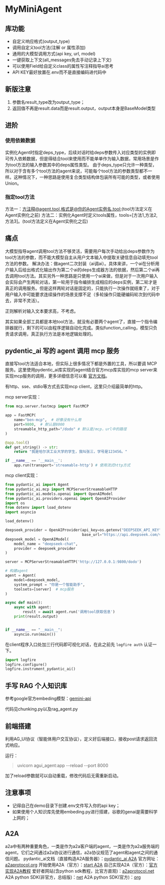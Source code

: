 # MyMiniAgent

## 库功能

- 自定义响应格式(output_type)
- 调用自定义tool方法(注解 or 属性添加)
- 通用的大模型调用方式(api key, url, model)
- 一键获取上下文(all_messages免去手动记录上下文)
- 可以使用Field给自定义class的属性写注释指导ai思考
- API KEY最好放置在.env而不是直接编码进代码中

## 新版注意

1. 参数名result_type改为output_type；
2. 返回值不再是result.data而是result.output，output本身是BaseModel类型

## 进阶

### 使用依赖数据

实例化Agent时指定deps_type，后续对话时给deps参数传入对应类型的实例即可传入依赖数据，但是得结合tool来使用而不能单单作为输入数据，常用场景是作为tool方法的输入参数其中的deps属性类型。
由于deps_type只允许一种类型，所以对于含有多个tool方法的agent来说，可能每个tool方法的参数类型都不一样。这种情况下，一种思路是使用复合类型结构体包装所有可能的类型，或者使用Union。

### 指定tool方法

方法一：方注释@agent.tool,格式是@你的Agent实例名.tool;(tool方法定义在Agent实例化之前)
方法二：实例化Agent时定义tools属性，tools=[方法1,方法2,方法3]。(tool方法定义在Agent实例化之后)

## 痛点

大模型指导agent调用tool方法不够灵活，需要用户每次手动给出deps参数作为tool方法的参数，而不能大模型自主从用户文本输入中提取关键信息自动填充tool方法的参数。
解决办法：做agent二次封装（ai调ai）。具体来讲，一个ai在分析用户输入后给出格式化输出作为第二个ai的deps生成器方法的依据，然后第二个ai再去调用tool方法。其实另外一种思路是只使用一个ai来做，但是对于一次用户输入会实际会产生两轮对话，第一轮用于指令编排生成相应的deps实例，第二轮才是真正的调用服务。但是这样两轮对话是固定的，只能执行一次操作就结束了，对于用户输入中可能要求连续操作的场景支撑不足（多轮操作只能硬编码轮次到代码中去，非常不灵活）。

正则解析对输入文本要求高，不考虑。

其实如果全部工具都是本地tool方法，就没有必要两个agent了，直接一个指令编排器就行，剩下的可以由程序逻辑自动化完成。类似function_calling，模型只负责请求调用，真正执行方法是本地逻辑处理的。

## pydentic_ai 写的 agent 调用 mcp 服务

直接写tool方法适合本地，但实际上很多情况下都是外置的工具，所以要调 MCP 服务。这里使用pydentic_ai库实现的agent结合官方mcp库实现的mcp server来实现mcp服务的调用，更多详细信息可以看 [官方文档](https://ai.pydantic.dev/mcp/client/)。

有http、sse、stdio等方式去实现mcp client，这里只介绍最简单的http。

mcp server实现：

```python
from mcp.server.fastmcp import FastMCP

app = FastMCP(
    name="ben-mcp",  # 好像没有什么用
    port=9800,  # 默认是8000
    streamable_http_path="/dodo" # 默认是/mcp，url中的路径
)

@app.tool()
def get_string() -> str:
    return "我是哈尔滨工业大学的学生，我叫张三，学号是123456。"

if __name__ == '__main__':
    app.run(transport='streamable-http') # 使用流式http方式
```

mcp client实现：

```python
from pydantic_ai import Agent
from pydantic_ai.mcp import MCPServerStreamableHTTP
from pydantic_ai.models.openai import OpenAIModel
from pydantic_ai.providers.openai import OpenAIProvider
import os
from dotenv import load_dotenv
import asyncio

load_dotenv()

deepseek_provider = OpenAIProvider(api_key=os.getenv("DEEPSEEK_API_KEY"),
                                   base_url="https://api.deepseek.com/v1")
deepseek_model = OpenAIModel(
    model_name = "deepseek-chat",
    provider = deepseek_provider
)

server = MCPServerStreamableHTTP('http://127.0.0.1:9800/dodo')

# 构建agent
agent = Agent(
    model=deepseek_model,
    system_prompt = "你是一个智能助手",
    toolsets=[server]  # mcp服务
)  

async def main():
    async with agent:  
        result = await agent.run('调用tool获取信息')
    print(result.output)


if __name__ == "__main__":
    asyncio.run(main())
```

在client程序入口处加三行代码即可视化对话，在此之前先 `logfire auth` 认证一下。

```python
import logfire
logfire.configure()
logfire.instrument_pydantic_ai()
```

## 手写 RAG 个人知识库

参考google官方embeding模型：[gemini-api](https://ai.google.dev/gemini-api/docs/embeddings)

代码见chunking.py以及rag_agent.py

## 前端搭建

利用AG_UI协议（智能体用户交互协议），定义好后端接口，接收post请求返回流式响应。

运行：

>uvicorn agui_agent:app --reload --port 8000

加了reload参数就可以自动重载，修改代码后无需重新启动。

## 注意事项

- 记得自己在demo目录下创建.env文件写入你的api key；
- 如果使用个人知识库先使用embeding.py进行搭建，谷歌的genai是需要科学上网的；

## A2A

a2a中有两种重要角色，一类是作为a2a客户端的agent，一类是作为a2a服务端的agent，它们之间通过a2a协议进行通信，a2a协议规范了agent和agent之间的通信问题。
pydantic_ai文档（直接构造A2A服务器）：[pydantic_ai A2A](https://ai.pydantic.org.cn/a2a/)
官方网址：[a2aprotocol.org](https://www.a2aprotocol.org/zh)
开始使用A2A（官方）：[start A2A](https://www.a2aprotocol.org/zh/tutorials/getting-started)
自己实现A2A（官方）：[官方实现A2A教程](https://www.a2aprotocol.org/zh/tutorials/implementing-a2a-in-your-application)
爱好者网站(含python sdk教程，比官方直观)：[a2aprotocol.net](https://www.a2aprotocol.net/zh)
A2A python SDK(非官方，总结版)：[net](https://www.a2aprotocol.net/zh/docs/a2a-python-sdk-basic)
A2A python SDK(官方)：[org](https://a2a-protocol.org/latest/tutorials/python/1-introduction/)
